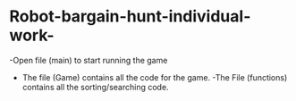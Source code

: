 # Robot-bargain-hunt-individual-work-

-Open file (main) to start running the game
- The file (Game) contains all the code for the game.
-The File (functions) contains all the sorting/searching code.
